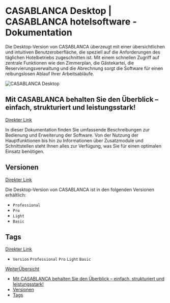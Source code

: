 # CASABLANCA Desktop | CASABLANCA hotelsoftware - Dokumentation

Die Desktop-Version von CASABLANCA überzeugt mit einer übersichtlichen und intuitiven Benutzeroberfläche, die speziell auf die Anforderungen des täglichen Hotelbetriebs zugeschnitten ist. Mit einem schnellen Zugriff auf zentrale Funktionen wie den Zimmerplan, die Gästekartei, die Reservierungsverwaltung und die Abrechnung sorgt die Software für einen reibungslosen Ablauf Ihrer Arbeitsabläufe.

![CASABLANCA Desktop](https://docs.casablanca.at/assets/images/casablanca_desktop-afc694c9134eda05550c7a8e45870eeb.png "Casablanca Desktop")

## Mit CASABLANCA behalten Sie den Überblick – einfach, strukturiert und leistungsstark!

[Direkter Link](https://docs.casablanca.at/desktop/desktop/#mit-casablanca-behalten-sie-den-überblick--einfach-strukturiert-und-leistungsstark)

In dieser Dokumentation finden Sie umfassende Beschreibungen zur Bedienung und Erweiterung der Software. Von der Nutzung der Hauptfunktionen bis hin zu Informationen über Zusatzmodule und Schnittstellen steht Ihnen alles zur Verfügung, was Sie für einen optimalen Einsatz benötigen.

## Versionen

[Direkter Link](https://docs.casablanca.at/desktop/desktop/#versionen)

Die Desktop-Version von CASABLANCA ist in den folgenden Versionen erhältlich:

* `Professional`
* `Pro`
* `Light`
* `Basic`

## Tags

[Direkter Link](https://docs.casablanca.at/desktop/desktop/#tags)

* `Version` `Professional` `Pro` `Light` `Basic`

[WeiterÜbersicht](https://docs.casablanca.at/desktop/interface/)

* [Mit CASABLANCA behalten Sie den Überblick – einfach, strukturiert und leistungsstark!](https://docs.casablanca.at/desktop/desktop/#mit-casablanca-behalten-sie-den-überblick--einfach-strukturiert-und-leistungsstark)
* [Versionen](https://docs.casablanca.at/desktop/desktop/#versionen)
* [Tags](https://docs.casablanca.at/desktop/desktop/#tags)